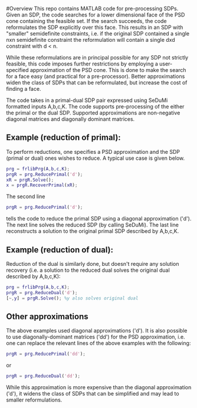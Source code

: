 #Overview
This repo contains MATLAB code for pre-processing SDPs. Given an SDP, the code searches for a lower dimensional face of the PSD cone containing the feasible set. If the search succeeds, the code reformulates the SDP explicitly over this face. This results in an SDP with "smaller" semidefinite constraints, i.e. if the original SDP contained a single nxn semidefinite constraint the reformulation will contain a single dxd constraint with d < n.

While these reformulations are in principal possible for any SDP not strictly feasible, this code imposes further restrictions by employing a user-specified approximation of the PSD cone.  This is done to make the search for a face easy (and practical for a pre-processor).  Better approximations widen the class of SDPs that can be reformulated, but increase the cost of finding a face.


The code takes in a primal-dual SDP pair expressed using  SeDuMi formatted inputs A,b,c,K.  The code supports pre-processing of the either the primal or the dual SDP. Supported approximations are non-negative diagonal matrices and diagonally dominant matrices.


## Example (reduction of primal):
To perform reductions, one specifies a  PSD approximation and the SDP (primal or dual) ones wishes to reduce. A typical use case is given below.
```Matlab
prg = frlibPrg(A,b,c,K);
prgR = prg.ReducePrimal('d');
xR = prgR.Solve();
x = prgR.RecoverPrimal(xR);

```
The second line 
```Matlab
prgR = prg.ReducePrimal('d');
```
tells the code to reduce the primal SDP using a diagonal approximation ('d').  The next line solves the reduced SDP (by calling SeDuMi).  The last line reconstructs a solution to the original primal SDP described by A,b,c,K.


## Example (reduction of dual):
Reduction of the dual is similarly done, but doesn't require any solution recovery (i.e. a solution to the reduced dual solves the original dual described by A,b,c,K):

```Matlab
prg = frlibPrg(A,b,c,K);
prgR = prg.ReduceDual('d');
[~,y] = prgR.Solve(); %y also solves original dual

```

## Other approximations
The above examples  used diagonal approximations ('d').  It is also possible to use diagonally-dominant matrices ('dd') for the PSD approximation, i.e. one can replace the relevant lines of the above examples with the following:

```Matlab
prgR = prg.ReducePrimal('dd');
```
or
```Matlab
prgR = prg.ReduceDual('dd');
```
While this approximation is more expensive than the diagonal approximation ('d'), it widens the class of SDPs that can be simplified and may lead to smaller reformulations.
